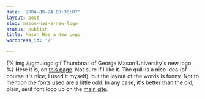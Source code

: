 ```yaml
---
date: '2004-08-24 00:30:07'
layout: post
slug: mason-has-a-new-logo
status: publish
title: Mason Has a New Logo
wordpress_id: '7'

---
```


{% img /i/gmulogo.gif Thumbnail of George Mason University's new logo. %} Here it is, on [this page](http://www.gmu.edu/fairfax/). Not sure if I like it. The quill is a nice idea (of course it's nice; I used it myself), but the layout of the words is funny. Not to mention the fonts used are a little odd. In any case, it's better than the old, plain, serif font logo up on the [main site](http://www.gmu.edu).
